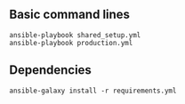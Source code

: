 ## Basic command lines
```
ansible-playbook shared_setup.yml
ansible-playbook production.yml
```

## Dependencies
```
ansible-galaxy install -r requirements.yml
```
